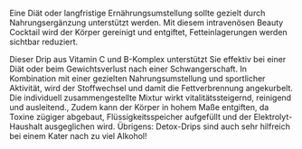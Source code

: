 Eine Diät oder langfristige Ernährungsumstellung sollte gezielt durch Nahrungsergänzung unterstützt werden. Mit diesem intravenösen Beauty Cocktail  wird der Körper gereinigt und entgiftet, Fetteinlagerungen werden sichtbar reduziert.

Dieser Drip aus Vitamin C und B-Komplex unterstützt Sie effektiv bei einer Diät oder beim Gewichtsverlust nach einer Schwangerschaft. In Kombination mit einer gezielten Nahrungsumstellung und sportlicher Aktivität, wird der Stoffwechsel und damit die Fettverbrennung angekurbelt. Die individuell zusammengestellte Mixtur wirkt vitalitätssteigernd, reinigend und ausleitend., Zudem kann der Körper in hohem Maße entgiften, da Toxine zügiger abgebaut, Flüssigkeitsspeicher aufgefüllt und der Elektrolyt-Haushalt ausgeglichen wird. Übrigens: Detox-Drips sind auch sehr hilfreich bei einem Kater nach zu viel Alkohol!

